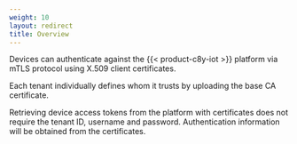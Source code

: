 ```yaml
---
weight: 10
layout: redirect
title: Overview
---
```


Devices can authenticate against the {{< product-c8y-iot >}} platform via mTLS protocol using X.509 client certificates.  

Each tenant individually defines whom it trusts by uploading the base CA certificate.

Retrieving device access tokens from the platform with certificates does not require the tenant ID, username and password. Authentication information will be obtained from the certificates.